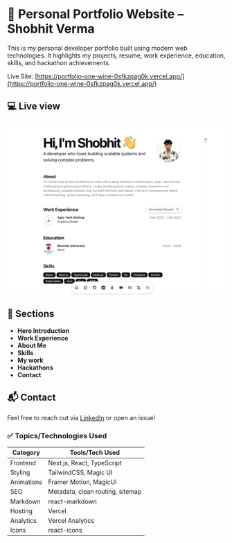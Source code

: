 # 🚀 Personal Portfolio Website – Shobhit Verma

This is my personal developer portfolio built using modern web technologies. It highlights my projects, resume, work experience, education, skills, and hackathon achievements.

Live Site: [https://portfolio-one-wine-0sfkzpag0k.vercel.app/](https://portfolio-one-wine-0sfkzpag0k.vercel.app/)


## 💻 Live view

![Portfolio Screenshot](https://raw.githubusercontent.com/Shobhit150/portfolio/refs/heads/main/public/LiveView.webp)

## 🧠 Sections
- **Hero Introduction**
- **Work Experience**
- **About Me**
- **Skills**
- **My work**
- **Hackathons**
- **Contact**

## 📬 Contact

Feel free to reach out via [LinkedIn](https://www.linkedin.com/in/shobhit150/) or open an issue!

### ✅ **Topics/Technologies Used**

| Category        | Tools/Tech Used                    |
|-----------------|------------------------------------|
| Frontend        | Next.js, React, TypeScript         |
| Styling         | TailwindCSS, Magic UI              |
| Animations      | Framer Motion, MagicUI             |
| SEO             | Metadata, clean routing, sitemap   |
| Markdown        | react-markdown                     |
| Hosting         | Vercel                             |
| Analytics       | Vercel Analytics                   |
| Icons           | react-icons                        |


